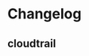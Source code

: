 # Changelog

## cloudtrail
<!-- To add a new entry write: -->
<!-- ### version / full date -->
<!-- * [Update/Bug fix] message that describes the changes that you apply -->